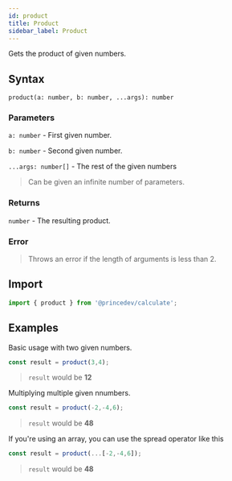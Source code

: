 ```yaml
---
id: product
title: Product
sidebar_label: Product
---
```


Gets the product of given numbers.

## Syntax

`product(a: number, b: number, ...args): number`

### Parameters

`a: number` - First given number.

`b: number` - Second given number.

`...args: number[]` - The rest of the given numbers

> Can be given an infinite number of parameters.

### Returns

`number` - The resulting product.

### Error

> Throws an error if the length of arguments is less than 2.

## Import

```javascript
import { product } from '@princedev/calculate';
```

## Examples

Basic usage with two given numbers.

```javascript
const result = product(3,4);
```

> `result` would be **12**

Multiplying multiple given nnumbers.

```javascript
const result = product(-2,-4,6);
```

> `result` would be **48**

If you're using an array, you can use the spread operator like this

```javascript
const result = product(...[-2,-4,6]);
```

> `result` would be **48**